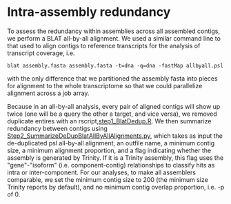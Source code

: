 # Intra-assembly redundancy

To assess the redundancy within assemblies across all assembled contigs, we perform a BLAT all-by-all alignment. We used a similar command line to that used to align contigs to reference transcripts for the analysis of transcript coverage, i.e.

    blat assembly.fasta assembly.fasta -t=dna -q=dna -fastMap allbyall.psl

with the only difference that we partitioned the assembly fasta into pieces for alignment to the whole transcriptome so that we could parallelize alignment across a job array.

Because in an all-by-all analysis, every pair of aligned contigs will show up twice (one will be a query the other a target, and vice versa), we removed duplicate entires with an rscript,[step1_BlatDedup.R](https://github.com/harvardinformatics/TranscriptomeAssemblyEvaluation/blob/master/assembly_redundancy/contig_redundancy/step1_BlatDedup.R). We then summarize redundancy between contigs using [Step2_SummarizeDeDupBlatAllByAllAlignments.py](https://github.com/harvardinformatics/TranscriptomeAssemblyEvaluation/blob/master/assembly_redundancy/contig_redundancy/step2_SummarizeDeDupBlatAllByAllAlignments.py), which takes as input the de-duplicated psl all-by-all alignment, an outfile name, a minimum contig size, a minimum alignment proportion, and a flag indicating whether the assembly is generated by Trinity. If it is a Trinity assembly, this flag uses the "gene"-"isoform" (i.e. component-contig) relationships to classify hits as intra or inter-component. For our analyses, to make all assemblers comparable, we set the minimum contig size to 200 (the minimum size Trinity reports by default), and no minimum contig overlap proportion, i.e. -p of 0. 

